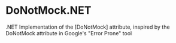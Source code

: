 # DoNotMock.NET
.NET Implementation of the [DoNotMock] attribute, inspired by the DoNotMock attribute in Google's "Error Prone" tool
